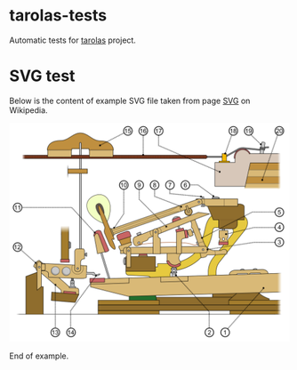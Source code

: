 # tarolas-tests

Automatic tests for [tarolas](https://github.com/EngosSoftware/tarolas) project.

# SVG test

Below is the content of example SVG file taken from page [SVG](https://pl.wikipedia.org/wiki/Scalable_Vector_Graphics) on Wikipedia.

![Piano](./piano.svg)

End of example.